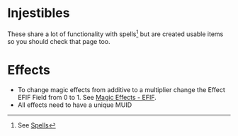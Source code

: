 # Injestibles

These share a lot of functionality with spells[^1] but are created usable items so you should check that page too. 

# Effects
- To change magic effects from additive to a multiplier change the Effect EFIF Field from 0 to 1. See [Magic Effects - EFIF](./MagicEffects-EFIF.md).
- All effects need to have a unique MUID

[^1]: See [Spells](./Spells.md)
